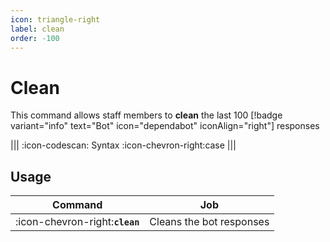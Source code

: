 ```yaml
---
icon: triangle-right
label: clean
order: -100
---
```


# Clean

This command allows staff members to **clean** the last 100 [!badge variant="info" text="Bot" icon="dependabot" iconAlign="right"] responses

||| :icon-codescan: Syntax
:icon-chevron-right:case
|||

## Usage

| Command                         | Job                      |
| ------------------------------- | ------------------------ |
| :icon-chevron-right:**`clean`** | Cleans the bot responses |
